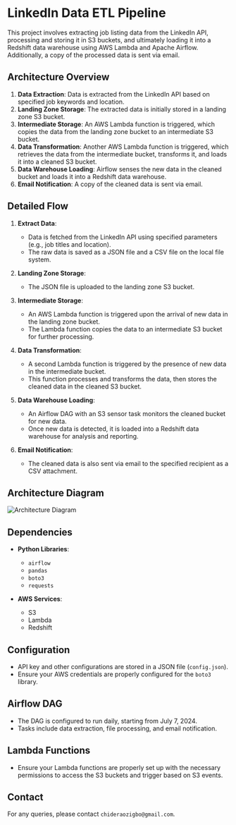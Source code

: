 # LinkedIn Data ETL Pipeline

This project involves extracting job listing data from the LinkedIn API, processing and storing it in S3 buckets, and ultimately loading it into a Redshift data warehouse using AWS Lambda and Apache Airflow. Additionally, a copy of the processed data is sent via email.

## Architecture Overview

1. **Data Extraction**: Data is extracted from the LinkedIn API based on specified job keywords and location.
2. **Landing Zone Storage**: The extracted data is initially stored in a landing zone S3 bucket.
3. **Intermediate Storage**: An AWS Lambda function is triggered, which copies the data from the landing zone bucket to an intermediate S3 bucket.
4. **Data Transformation**: Another AWS Lambda function is triggered, which retrieves the data from the intermediate bucket, transforms it, and loads it into a cleaned S3 bucket.
5. **Data Warehouse Loading**: Airflow senses the new data in the cleaned bucket and loads it into a Redshift data warehouse.
6. **Email Notification**: A copy of the cleaned data is sent via email.

## Detailed Flow

1. **Extract Data**:
    - Data is fetched from the LinkedIn API using specified parameters (e.g., job titles and location).
    - The raw data is saved as a JSON file and a CSV file on the local file system.

2. **Landing Zone Storage**:
    - The JSON file is uploaded to the landing zone S3 bucket.

3. **Intermediate Storage**:
    - An AWS Lambda function is triggered upon the arrival of new data in the landing zone bucket.
    - The Lambda function copies the data to an intermediate S3 bucket for further processing.

4. **Data Transformation**:
    - A second Lambda function is triggered by the presence of new data in the intermediate bucket.
    - This function processes and transforms the data, then stores the cleaned data in the cleaned S3 bucket.

5. **Data Warehouse Loading**:
    - An Airflow DAG with an S3 sensor task monitors the cleaned bucket for new data.
    - Once new data is detected, it is loaded into a Redshift data warehouse for analysis and reporting.

6. **Email Notification**:
    - The cleaned data is also sent via email to the specified recipient as a CSV attachment.

## Architecture Diagram

![Architecture Diagram](airflow/dags/files/architecture.png)

## Dependencies

- **Python Libraries**:
    - `airflow`
    - `pandas`
    - `boto3`
    - `requests`

- **AWS Services**:
    - S3
    - Lambda
    - Redshift

## Configuration

- API key and other configurations are stored in a JSON file (`config.json`).
- Ensure your AWS credentials are properly configured for the `boto3` library.

## Airflow DAG

- The DAG is configured to run daily, starting from July 7, 2024.
- Tasks include data extraction, file processing, and email notification.

## Lambda Functions

- Ensure your Lambda functions are properly set up with the necessary permissions to access the S3 buckets and trigger based on S3 events.

## Contact

For any queries, please contact `chideraozigbo@gmail.com`.
